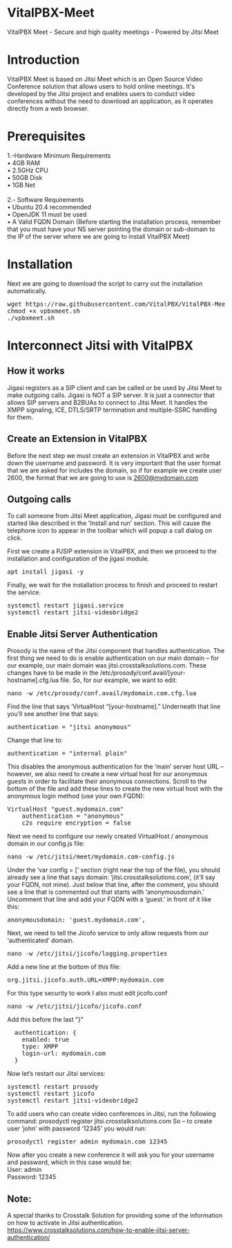 # VitalPBX-Meet
VitalPBX Meet - Secure and high quality meetings - Powered by Jitsi Meet<br>

# Introduction
VitalPBX Meet is based on Jitsi Meet which is an Open Source Video Conference solution that allows users to hold online meetings. It's developed by the Jitsi project and enables users to conduct video conferences without the need to download an application, as it operates directly from a web browser.<br>

# Prerequisites
1.-Hardware Minimum Requirements<br>
  •	4GB RAM<br>
  •	2.5GHz CPU<br>
  •	50GB Disk<br>
  •	1GB Net<br><br>
2.- Software Requirements<br>
•	Ubuntu 20.4 recommended<br>
•	OpenJDK 11 must be used<br>
•	A Valid FQDN Domain (Before starting the installation process, remember that you must have your NS server pointing the domain or sub-domain to the IP of the server where we are going to install VitalPBX Meet)<br>

# Installation
Next we are going to download the script to carry out the installation automatically.
<pre>
wget https://raw.githubusercontent.com/VitalPBX/VitalPBX-Meet/main/vpbxmeet.sh
chmod +x vpbxmeet.sh
./vpbxmeet.sh
</pre>

# Interconnect Jitsi with VitalPBX
## How it works
Jigasi registers as a SIP client and can be called or be used by Jitsi Meet to make outgoing calls. Jigasi is NOT a SIP server. It is just a connector that allows SIP servers and B2BUAs to connect to Jitsi Meet. It handles the XMPP signaling, ICE, DTLS/SRTP termination and multiple-SSRC handling for them.

## Create an Extension in VitalPBX
Before the next step we must create an extension in VitalPBX and write down the username and password. It is very important that the user format that we are asked for includes the domain, so if for example we create user 2600, the format that we are going to use is 2600@mydomain.com

## Outgoing calls
To call someone from Jitsi Meet application, Jigasi must be configured and started like described in the 'Install and run' section. This will cause the telephone icon to appear in the toolbar which will popup a call dialog on click.

First we create a PJSIP extension in VitalPBX, and then we proceed to the installation and configuration of the jigasi module.
<pre>
apt install jigasi -y  
</pre>

Finally, we wait for the installation process to finish and proceed to restart the service.
<pre>
systemctl restart jigasi.service
systemctl restart jitsi-videobridge2
</pre>

## Enable Jitsi Server Authentication

Prosody is the name of the Jitsi component that handles authentication. The first thing we need to do is enable authentication on our main domain – for our example, our main domain was jitsi.crosstalksolutions.com. These changes have to be made in the /etc/prosody/conf.avail/[your-hostname].cfg.lua file. So, for our example, we want to edit:

<pre>
nano -w /etc/prosody/conf.avail/mydomain.com.cfg.lua
</pre>

Find the line that says ‘VirtualHost “[your-hostname].” Underneath that line you’ll see another line that says:
<pre>
authentication = "jitsi_anonymous" 
</pre>

Change that line to:
<pre>
authentication = "internal_plain"  
</pre>

This disables the anonymous authentication for the ‘main’ server host URL – however, we also need to create a new virtual host for our anonymous guests in order to facilitate their anonymous connections. Scroll to the bottom of the file and add these lines to create the new virtual host with the anonymous login method (use your own FQDN):

<pre>
VirtualHost "guest.mydomain.com"
    authentication = "anonymous"
    c2s_require_encryption = false 
</pre>

Next we need to configure our newly created VirtualHost / anonymous domain in our config.js file:
<pre>
nano -w /etc/jitsi/meet/mydomain.com-config.js
</pre>

Under the ‘var config = [‘ section (right near the top of the file), you should already see a line that says domain: ‘jitsi.crosstalksolutions.com’, (it’ll say your FQDN, not mine). Just below that line, after the comment, you should see a line that is commented out that starts with ‘anonymousdomain.’ Uncomment that line and add your FQDN with a ‘guest.’ in front of it like this:
<pre>
anonymousdomain: 'guest.mydomain.com',
</pre>

Next, we need to tell the Jicofo service to only allow requests from our ‘authenticated’ domain.
<pre>
nano -w /etc/jitsi/jicofo/logging.properties
</pre>

Add a new line at the bottom of this file:
<pre>
org.jitsi.jicofo.auth.URL=XMPP:mydomain.com
</pre>

For this type security to work I also must edit jicofo.conf
<pre>
nano -w /etc/jitsi/jicofo/jicofo.conf
</pre>

Add this before the last "}"
<pre>
  authentication: {
    enabled: true
    type: XMPP
    login-url: mydomain.com
  }
</pre>

Now let’s restart our Jitsi services:

<pre>
systemctl restart prosody
systemctl restart jicofo
systemctl restart jitsi-videobridge2
</pre>

To add users who can create video conferences in Jitsi, run the following command:
prosodyctl register <username> jitsi.crosstalksolutions.com <password>
So – to create user ‘john’ with password ‘12345’ you would run:

<pre>
prosodyctl register admin mydomain.com 12345
</pre>

Now after you create a new conference it will ask you for your username and password, which in this case would be:<br>
User: admin<br>
Password: 12345<br>

## Note:
A special thanks to Crosstalk Solution for providing some of the information on how to activate in Jitsi authentication.<br>
https://www.crosstalksolutions.com/how-to-enable-jitsi-server-authentication/
